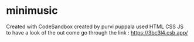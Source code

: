 # minimusic
Created with CodeSandbox
created by purvi puppala 
used HTML CSS JS  
to have a look of the out come go through the link : https://3bc3l4.csb.app/
